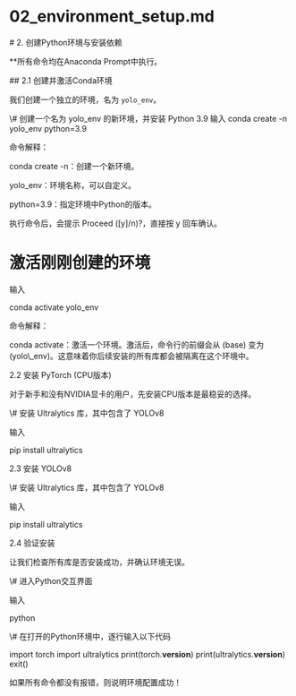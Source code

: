 # 02\_environment\_setup.md

\# 2. 创建Python环境与安装依赖



**所有命令均在Anaconda Prompt中执行。



\## 2.1 创建并激活Conda环境



我们创建一个独立的环境，名为 `yolo_env`。





\\# 创建一个名为 yolo_env 的新环境，并安装 Python 3.9
输入
conda create -n yolo_env python=3.9



命令解释：



conda create -n：创建一个新环境。



yolo_env：环境名称，可以自定义。



python=3.9：指定环境中Python的版本。



执行命令后，会提示 Proceed ([y]/n)?，直接按 y 回车确认。



# 激活刚刚创建的环境

输入

conda activate yolo_env

命令解释：



conda activate：激活一个环境。激活后，命令行的前缀会从 (base) 变为 (yolo\\\_env)。这意味着你后续安装的所有库都会被隔离在这个环境中。



2.2 安装 PyTorch (CPU版本)

对于新手和没有NVIDIA显卡的用户，先安装CPU版本是最稳妥的选择。

\\# 安装 Ultralytics 库，其中包含了 YOLOv8

输入

pip install ultralytics



2.3 安装 YOLOv8

\\# 安装 Ultralytics 库，其中包含了 YOLOv8

输入

pip install ultralytics



2.4 验证安装

让我们检查所有库是否安装成功，并确认环境无误。

\\# 进入Python交互界面

输入

python



\\# 在打开的Python环境中，逐行输入以下代码

import torch
import ultralytics
print(torch.__version__)
print(ultralytics.__version__)
exit()


如果所有命令都没有报错，则说明环境配置成功！


